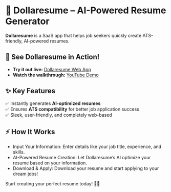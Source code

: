 # 🎯 Dollaresume – AI-Powered Resume Generator  

**Dollaresume** is a SaaS app that helps job seekers quickly create ATS-friendly, AI-powered resumes.

## 🚀 See Dollaresume in Action!  
- **Try it out live:** [Dollaresume Web App](https://dollaresume.gadget.app/)  
- **Watch the walkthrough:** [YouTube Demo](https://youtu.be/EgqFtLnch7k)  

## ✨ Key Features
✅ Instantly generates **AI-optimized resumes**  
✅ Ensures **ATS compatibility** for better job application success  
✅ Sleek, user-friendly, and completely web-based 

## ⚡ How It Works
- Input Your Information: Enter details like your job title, experience, and skills.
- AI-Powered Resume Creation: Let Dollaresume’s AI optimize your resume based on your information.
- Download & Apply: Download your resume and start applying to your dream jobs!


 

Start creating your perfect resume today! 🚀💼  
